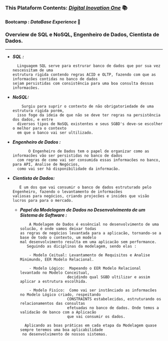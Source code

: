 ### This Plataform Contents: [_Digital Inovation One_](https://web.dio.me) 📚
#### **Bootcamp** : _DataBase Experience_ 🔹
### **Overview de SQL e NoSQL, Engenheiro de Dados, Cientista de Dados.**

 ___________________________________________________________________________________________
- **_SQL :_**

        Linguagem SQL serve para estrurar banco de dados que por sua vez nescessitam de uma 
      estrutura rigida contendo regras ACID e OLTP, fazendo com que as informacões contidas no banco de dados 
      sejam persistidas com consistência para uma boa consulta dessas informacões.

- **_NoSQL:_**

          Surgiu para suprir o contexto de não obrigatoriedade de uma estrutura rigida porém,
        isso foge da ideia de que não se deve ter regras na persistência dos dados, e entre 
        diversos tipos de NoSQL existentes e seus SGBD's deve-se escolher o melhor para o contexto
        em que o banco vai ser ultilizado.


- **_Engenheiro de Dados :_**

             O Engenheiro de Dados tem o papel de organizar como as informacões vão ser persistidas no banco de dados
        com regras de como vai ser consumida essas informacões no banco, para API, Analise de Negócios,
        como vai ser há disponibilidade da informacão.


- **_Cientista de Dados:_**

         É um dos que vai consumir o banco de dados estruturado pelo Engenheiro, fazendo o levantamento de informacões
      valiosas para negócios, criando projecões e insides que visão lucros para para o mercado.

  - **_Papel da Modelagem de Dados no Desenvolvimento de um Sistema de Software :_**

            A Modelagem de Dados é essêncial no desenvolvimento de uma solucão, é onde vamos deixar todas
        as regras de negócios levantada para a aplicacão, tornando-se a base de todo o contexto, um modelo
        mal desenvolvimento resulta em uma aplicacão sem performance. 
           Seguindo as diciplinas da modelagem, sendo elas :
  
            - Modelo Ceitual: Levantamento de Requisitos e Analise Minimundo, EER Modelo Relacional.
  
            - Modelo Lógico:  Mapeando o EER Modelo Relacional levantado no Modelo Conceitual,
                             decidindo qual SGBD ultilizar e assim aplicar a estrutura escolhida.
  
            - Modelo Fisíco:  Como vai ser instânciado as informacões no Modelo Lógico criado, respeitando
                             CONSTRAINTS estabelecidas, estruturando os relacionamentos das consultas 
                             efetuadas no banco de dados. Onde temos a validacão de banco com a Aplicacão
                             que vai consumir os dados.
  
          Aplicando as boas práticas em cada etapa da Modelagem quase sempre teremos uma boa aplicabilidade
         no desenvolvimento de nossos sistemas.
         
